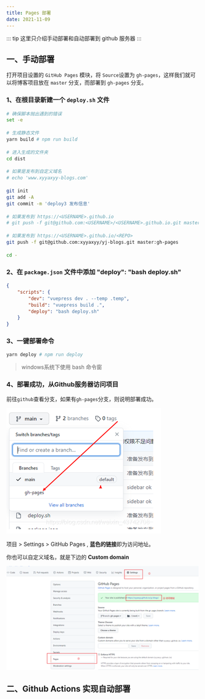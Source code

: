 ```yaml
---
title: Pages 部署
date: 2021-11-09
---
```


::: tip
这里只介绍手动部署和自动部署到 github 服务器
:::

## 一、手动部署
打开项目设置的 <code>GitHub Pages</code> 模块，将 <code>Source</code>设置为 <code>gh-pages</code>，这样我们就可以将博客项目放在 <code>master</code> 分支，而部署到 <code>gh-pages</code> 分支。
### 1、在根目录新建一个 <code>deploy.sh</code> 文件
```sh
# 确保脚本抛出遇到的错误
set -e

# 生成静态文件
yarn build # npm run build

# 进入生成的文件夹
cd dist

# 如果是发布到自定义域名
# echo 'www.xyyaxyy-blogs.com'

git init
git add -A
git commit -m 'deploy3 发布信息'

# 如果发布到 https://<USERNAME>.github.io
# git push -f git@github.com:<USERNAME>/<USERNAME>.github.io.git master

# 如果发布到 https://<USERNAME>.github.io/<REPO>
git push -f git@github.com:xyyaxyy/yj-blogs.git master:gh-pages

cd -
```
### 2、在 <code>package.json</code> 文件中添加 **"deploy": "bash deploy.sh"**
```json {5}
{
    "scripts": {
        "dev": "vuepress dev . --temp .temp",
        "build": "vuepress build .",
        "deploy": "bash deploy.sh"
    }
}
```
### 3、一键部署命令
```sh
yarn deploy # npm run deploy
```
> windows系统下使用 bash 命令窗
### 4、部署成功，从Github服务器访问项目
前往<code>github</code>查看分支，如果有<code>gh-pages</code>分支，则说明部署成功。  

![](./img/blogs1.png)

项目 > Settings > GitHub Pages , **蓝色的链接**即为访问地址。

你也可以自定义域名，就是下边的 **Custom domain**

![image-20211112160118514](./img/blogs2.png)

## 二、Github Actions 实现自动部署

